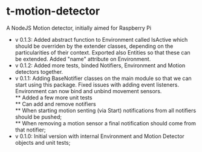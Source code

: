 # t-motion-detector
A NodeJS Motion detector, initially aimed for Raspberry Pi

* v 0.1.3: Added abstract function to Environment called IsActive which should be overriden by the extender classes, depending on the particularities of their context. Exported also Entities so that these can be extended. Added "name" attribute on Environment.
* v 0.1.2: Added more tests, binded Notifiers, Environment and Motion detectors together.
* v 0.1.1: Adding BaseNotifier classes on the main module so that we can start using this package. Fixed issues with adding event listeners. Environment can now bind and unbind movement sensors.  
** Added a few more unit tests  
** Can add and remove notifiers  
** When starting motion senting (via Start) notifications from all notifiers should be pushed;  
** When removing a motion sensor a final notification should come from that notifier;  
* v 0.1.0: Initial version with internal Environment and Motion Detector objects and unit tests;
